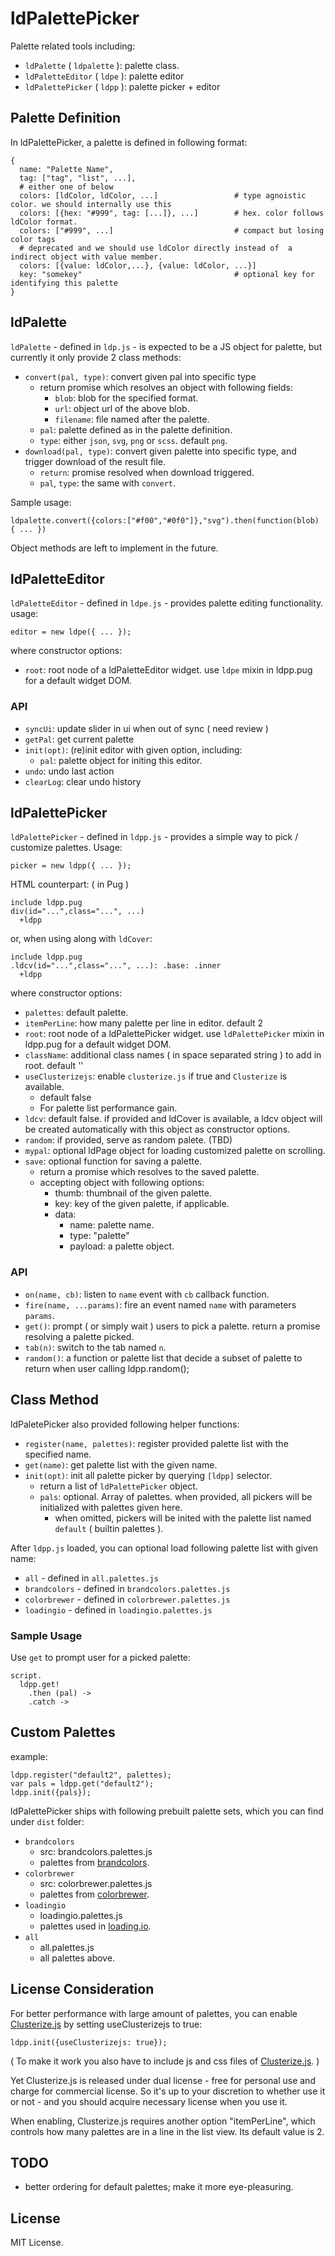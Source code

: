 # ldPalettePicker

Palette related tools including:

 - `ldPalette` ( `ldpalette` ): palette class.
 - `ldPaletteEditor` ( `ldpe` ): palette editor
 - `ldPalettePicker` ( `ldpp` ): palette picker + editor


## Palette Definition

In ldPalettePicker, a palette is defined in following format:

    {
      name: "Palette Name",
      tag: ["tag", "list", ...],
      # either one of below
      colors: [ldColor, ldColor, ...]                 # type agnoistic color. we should internally use this
      colors: [{hex: "#999", tag: [...]}, ...]        # hex. color follows ldColor format.
      colors: ["#999", ...]                           # compact but losing color tags
      # deprecated and we should use ldColor directly instead of  a indirect object with value member.
      colors: [{value: ldColor,...}, {value: ldColor, ...}]
      key: "somekey"                                  # optional key for identifying this palette
    }


## ldPalette

`ldPalette` - defined in `ldp.js` - is expected to be a JS object for palette, but currently it only provide 2 class methods:

 - `convert(pal, type)`: convert given pal into specific type
   - return promise which resolves an object with following fields:
     - `blob`: blob for the specified format.
     - `url`: object url of the above blob.
     - `filename`: file named after the palette.
   - `pal`: palette defined as in the palette definition.
   - `type`: either `json`, `svg`, `png` or `scss`. default `png`.
 - `download(pal, type)`: convert given palette into specific type, and trigger download of the result file.
   - `return`: promise resolved when download triggered.
   - `pal`, `type`: the same with `convert`.

Sample usage:

    ldpalette.convert({colors:["#f00","#0f0"]},"svg").then(function(blob) { ... })

Object methods are left to implement in the future.


## ldPaletteEditor

`ldPaletteEditor` - defined in `ldpe.js` - provides palette editing functionality. usage:

    editor = new ldpe({ ... });

where constructor options:

 - `root`: root node of a ldPaletteEditor widget. use `ldpe` mixin in ldpp.pug for a default widget DOM.

### API

 - `syncUi`: update slider in ui when out of sync ( need review )
 - `getPal`: get current palette
 - `init(opt)`: (re)init editor with given option, including:
   - `pal`: palette object for initing this editor.
 - `undo`: undo last action
 - `clearLog`: clear undo history


## ldPalettePicker

`ldPalettePicker` - defined in `ldpp.js` - provides a simple way to pick / customize palettes. Usage:

    picker = new ldpp({ ... });

HTML counterpart: ( in Pug )

    include ldpp.pug
    div(id="...",class="...", ...)
      +ldpp

or, when using along with `ldCover`:

    include ldpp.pug
    .ldcv(id="...",class="...", ...): .base: .inner
      +ldpp

where constructor options:

 - `palettes`: default palette.
 - `itemPerLine`: how many palette per line in editor. default 2
 - `root`: root node of a ldPalettePicker widget. use `ldPalettePicker` mixin in ldpp.pug for a default widget DOM.
 - `className`: additional class names ( in space separated string ) to add in root. default ''
 - `useClusterizejs`: enable `clusterize.js` if true and `Clusterize` is available.
   - default false
   - For palette list performance gain.
 - `ldcv`: default false. if provided and ldCover is available, a ldcv object will be created automatically with this object as constructor options.
 - `random`: if provided, serve as random palete. (TBD)
 - `mypal`: optional ldPage object for loading customized palette on scrolling.
 - `save`: optional function for saving a palette.
    - return a promise which resolves to the saved palette.
    - accepting object with following options:
      - thumb: thumbnail of the given palette.
      - key: key of the given palette, if applicable.
      - data:
        - name: palette name.
        - type: "palette"
        - payload: a palette object.

### API

 - `on(name, cb)`: listen to `name` event with `cb` callback function.
 - `fire(name, ...params)`: fire an event named `name` with parameters `params`.
 - `get()`: prompt ( or simply wait ) users to pick a palette. return a promise resolving a palette picked.
 - `tab(n)`: switch to the tab named `n`.
 - `random()`: a function or palette list that decide a subset of palette to return when user calling ldpp.random();


## Class Method

ldPaletePicker also provided following helper functions:

 - `register(name, palettes)`: register provided palette list with the specified name.
 - `get(name)`: get palette list with the given name.
 - `init(opt)`: init all palette picker by querying `[ldpp]` selector.
   - return a list of `ldPalettePicker` object.
   - `pals`: optional. Array of palettes. when provided, all pickers will be initialized with palettes given here.
     - when omitted, pickers will be inited with the palette list named `default` ( builtin palettes ).

After `ldpp.js` loaded, you can optional load following palette list with given name:

 - `all` - defined in `all.palettes.js`
 - `brandcolors` - defined in `brandcolors.palettes.js`
 - `colorbrewer` - defined in `colorbrewer.palettes.js`
 - `loadingio` - defined in `loadingio.palettes.js`

### Sample Usage

Use `get` to prompt user for a picked palette:

    script.
      ldpp.get!
        .then (pal) ->
        .catch ->


## Custom Palettes

example:

    ldpp.register("default2", palettes);
    var pals = ldpp.get("default2");
    ldpp.init({pals});


ldPalettePicker ships with following prebuilt palette sets, which you can find under `dist` folder:

 * `brandcolors`
    - src: brandcolors.palettes.js
    - palettes from [brandcolors](http://brandcolors.net/).
 * `colorbrewer`
    - src: colorbrewer.palettes.js
    - palettes from [colorbrewer](https://colorbrewer2.org/).
 * `loadingio`
    - loadingio.palettes.js
    - palettes used in [loading.io](https://loading.io/color/feature/).
 * `all`
    - all.palettes.js
    - all palettes above.


## License Consideration

For better performance with large amount of palettes, you can enable [Clusterize.js](https://clusterize.js.org/) by setting useClusterizejs to true:

    ldpp.init({useClusterizejs: true});


( To make it work you also have to include js and css files of [Clusterize.js](https://clusterize.js.org/). )

Yet Clusterize.js is released under dual license - free for personal use and charge for commercial license. So it's up to your discretion to whether use it or not - and you should acquire necessary license when you use it.

When enabling, Clusterize.js requires another option "itemPerLine", which controls how many palettes are in a line in the list view. Its default value is 2.

## TODO

 * better ordering for default palettes; make it more eye-pleasuring.


## License

MIT License.
